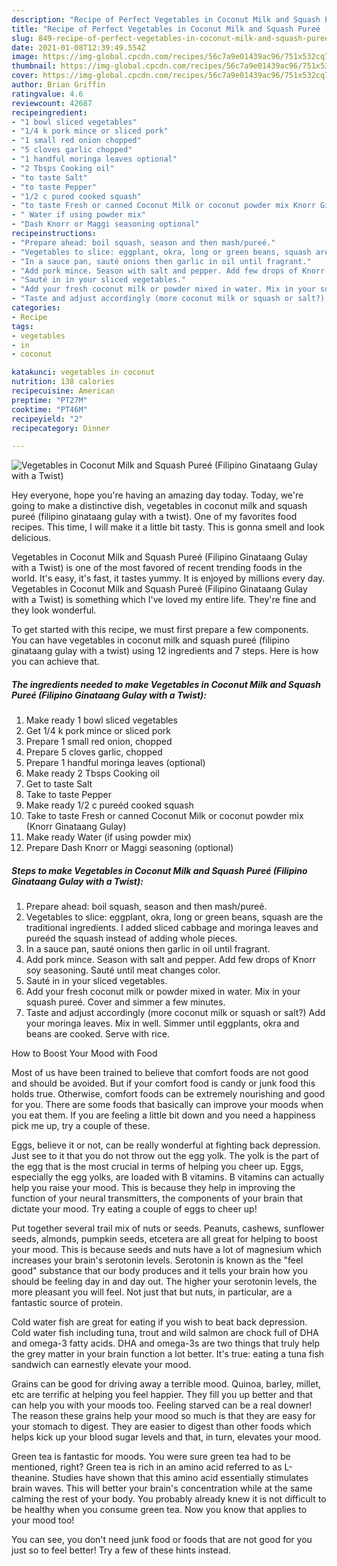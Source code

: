 ```yaml
---
description: "Recipe of Perfect Vegetables in Coconut Milk and Squash Pureé (Filipino Ginataang Gulay with a Twist)"
title: "Recipe of Perfect Vegetables in Coconut Milk and Squash Pureé (Filipino Ginataang Gulay with a Twist)"
slug: 849-recipe-of-perfect-vegetables-in-coconut-milk-and-squash-puree-filipino-ginataang-gulay-with-a-twist
date: 2021-01-08T12:39:49.554Z
image: https://img-global.cpcdn.com/recipes/56c7a9e01439ac96/751x532cq70/vegetables-in-coconut-milk-and-squash-puree-filipino-ginataang-gulay-with-a-twist-recipe-main-photo.jpg
thumbnail: https://img-global.cpcdn.com/recipes/56c7a9e01439ac96/751x532cq70/vegetables-in-coconut-milk-and-squash-puree-filipino-ginataang-gulay-with-a-twist-recipe-main-photo.jpg
cover: https://img-global.cpcdn.com/recipes/56c7a9e01439ac96/751x532cq70/vegetables-in-coconut-milk-and-squash-puree-filipino-ginataang-gulay-with-a-twist-recipe-main-photo.jpg
author: Brian Griffin
ratingvalue: 4.6
reviewcount: 42687
recipeingredient:
- "1 bowl sliced vegetables"
- "1/4 k pork mince or sliced pork"
- "1 small red onion chopped"
- "5 cloves garlic chopped"
- "1 handful moringa leaves optional"
- "2 Tbsps Cooking oil"
- "to taste Salt"
- "to taste Pepper"
- "1/2 c pured cooked squash"
- "to taste Fresh or canned Coconut Milk or coconut powder mix Knorr Ginataang Gulay"
- " Water if using powder mix"
- "Dash Knorr or Maggi seasoning optional"
recipeinstructions:
- "Prepare ahead: boil squash, season and then mash/pureé."
- "Vegetables to slice: eggplant, okra, long or green beans, squash are the traditional ingredients. I added sliced cabbage and moringa leaves and pureéd the squash instead of adding whole pieces."
- "In a sauce pan, sauté onions then garlic in oil until fragrant."
- "Add pork mince. Season with salt and pepper. Add few drops of Knorr soy seasoning. Sauté until meat changes color."
- "Sauté in in your sliced vegetables."
- "Add your fresh coconut milk or powder mixed in water. Mix in your squash pureé. Cover and simmer a few minutes."
- "Taste and adjust accordingly (more coconut milk or squash or salt?) Add your moringa leaves. Mix in well. Simmer until eggplants, okra and beans are cooked. Serve with rice."
categories:
- Recipe
tags:
- vegetables
- in
- coconut

katakunci: vegetables in coconut 
nutrition: 138 calories
recipecuisine: American
preptime: "PT27M"
cooktime: "PT46M"
recipeyield: "2"
recipecategory: Dinner

---
```



![Vegetables in Coconut Milk and Squash Pureé (Filipino Ginataang Gulay with a Twist)](https://img-global.cpcdn.com/recipes/56c7a9e01439ac96/751x532cq70/vegetables-in-coconut-milk-and-squash-puree-filipino-ginataang-gulay-with-a-twist-recipe-main-photo.jpg)

Hey everyone, hope you're having an amazing day today. Today, we're going to make a distinctive dish, vegetables in coconut milk and squash pureé (filipino ginataang gulay with a twist). One of my favorites food recipes. This time, I will make it a little bit tasty. This is gonna smell and look delicious.

Vegetables in Coconut Milk and Squash Pureé (Filipino Ginataang Gulay with a Twist) is one of the most favored of recent trending foods in the world. It's easy, it's fast, it tastes yummy. It is enjoyed by millions every day. Vegetables in Coconut Milk and Squash Pureé (Filipino Ginataang Gulay with a Twist) is something which I've loved my entire life. They're fine and they look wonderful.




To get started with this recipe, we must first prepare a few components. You can have vegetables in coconut milk and squash pureé (filipino ginataang gulay with a twist) using 12 ingredients and 7 steps. Here is how you can achieve that.

<!--inarticleads1-->

##### The ingredients needed to make Vegetables in Coconut Milk and Squash Pureé (Filipino Ginataang Gulay with a Twist):

1. Make ready 1 bowl sliced vegetables
1. Get 1/4 k pork mince or sliced pork
1. Prepare 1 small red onion, chopped
1. Prepare 5 cloves garlic, chopped
1. Prepare 1 handful moringa leaves (optional)
1. Make ready 2 Tbsps Cooking oil
1. Get to taste Salt
1. Take to taste Pepper
1. Make ready 1/2 c pureéd cooked squash
1. Take to taste Fresh or canned Coconut Milk or coconut powder mix (Knorr Ginataang Gulay)
1. Make ready  Water (if using powder mix)
1. Prepare Dash Knorr or Maggi seasoning (optional)




<!--inarticleads2-->

##### Steps to make Vegetables in Coconut Milk and Squash Pureé (Filipino Ginataang Gulay with a Twist):

1. Prepare ahead: boil squash, season and then mash/pureé.
1. Vegetables to slice: eggplant, okra, long or green beans, squash are the traditional ingredients. I added sliced cabbage and moringa leaves and pureéd the squash instead of adding whole pieces.
1. In a sauce pan, sauté onions then garlic in oil until fragrant.
1. Add pork mince. Season with salt and pepper. Add few drops of Knorr soy seasoning. Sauté until meat changes color.
1. Sauté in in your sliced vegetables.
1. Add your fresh coconut milk or powder mixed in water. Mix in your squash pureé. Cover and simmer a few minutes.
1. Taste and adjust accordingly (more coconut milk or squash or salt?) Add your moringa leaves. Mix in well. Simmer until eggplants, okra and beans are cooked. Serve with rice.




How to Boost Your Mood with Food


Most of us have been trained to believe that comfort foods are not good and should be avoided. But if your comfort food is candy or junk food this holds true. Otherwise, comfort foods can be extremely nourishing and good for you. There are some foods that basically can improve your moods when you eat them. If you are feeling a little bit down and you need a happiness pick me up, try a couple of these.

Eggs, believe it or not, can be really wonderful at fighting back depression. Just see to it that you do not throw out the egg yolk. The yolk is the part of the egg that is the most crucial in terms of helping you cheer up. Eggs, especially the egg yolks, are loaded with B vitamins. B vitamins can actually help you raise your mood. This is because they help in improving the function of your neural transmitters, the components of your brain that dictate your mood. Try eating a couple of eggs to cheer up!

Put together several trail mix of nuts or seeds. Peanuts, cashews, sunflower seeds, almonds, pumpkin seeds, etcetera are all great for helping to boost your mood. This is because seeds and nuts have a lot of magnesium which increases your brain's serotonin levels. Serotonin is known as the "feel good" substance that our body produces and it tells your brain how you should be feeling day in and day out. The higher your serotonin levels, the more pleasant you will feel. Not just that but nuts, in particular, are a fantastic source of protein.

Cold water fish are great for eating if you wish to beat back depression. Cold water fish including tuna, trout and wild salmon are chock full of DHA and omega-3 fatty acids. DHA and omega-3s are two things that truly help the grey matter in your brain function a lot better. It's true: eating a tuna fish sandwich can earnestly elevate your mood. 

Grains can be good for driving away a terrible mood. Quinoa, barley, millet, etc are terrific at helping you feel happier. They fill you up better and that can help you with your moods too. Feeling starved can be a real downer! The reason these grains help your mood so much is that they are easy for your stomach to digest. They are easier to digest than other foods which helps kick up your blood sugar levels and that, in turn, elevates your mood.

Green tea is fantastic for moods. You were sure green tea had to be mentioned, right? Green tea is rich in an amino acid referred to as L-theanine. Studies have shown that this amino acid essentially stimulates brain waves. This will better your brain's concentration while at the same calming the rest of your body. You probably already knew it is not difficult to be healthy when you consume green tea. Now you know that applies to your mood too!

You can see, you don't need junk food or foods that are not good for you just so to feel better! Try  a few  of  these  hints  instead.

